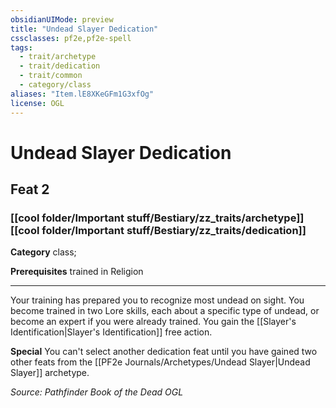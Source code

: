```yaml
---
obsidianUIMode: preview
title: "Undead Slayer Dedication"
cssclasses: pf2e,pf2e-spell
tags:
  - trait/archetype
  - trait/dedication
  - trait/common
  - category/class
aliases: "Item.lE8XKeGFm1G3xfOg"
license: OGL
---
```

# Undead Slayer Dedication
## Feat 2
### [[cool folder/Important stuff/Bestiary/zz_traits/archetype]][[cool folder/Important stuff/Bestiary/zz_traits/dedication]]

**Category** class; 



**Prerequisites** trained in Religion
* * *
Your training has prepared you to recognize most undead on sight. You become trained in two Lore skills, each about a specific type of undead, or become an expert if you were already trained. You gain the [[Slayer's Identification|Slayer's Identification]] free action.

**Special** You can't select another dedication feat until you have gained two other feats from the [[PF2e Journals/Archetypes/Undead Slayer|Undead Slayer]] archetype.

*Source: Pathfinder Book of the Dead*
*OGL*